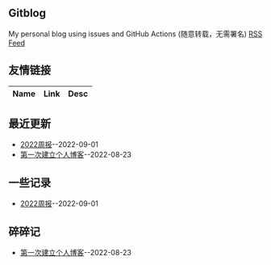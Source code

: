 ## Gitblog
My personal blog using issues and GitHub Actions (随意转载，无需署名)
[RSS Feed](https://raw.githubusercontent.com/fanfan50/blog/master/feed.xml)
## 友情链接
| Name | Link | Desc | 
 | ---- | ---- | ---- |
## 最近更新
- [2022周报](https://github.com/fanfan50/blog/issues/2)--2022-09-01
- [第一次建立个人博客](https://github.com/fanfan50/blog/issues/1)--2022-08-23
## 一些记录
- [2022周报](https://github.com/fanfan50/blog/issues/2)--2022-09-01
## 碎碎记
- [第一次建立个人博客](https://github.com/fanfan50/blog/issues/1)--2022-08-23
